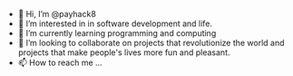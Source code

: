 - 👋 Hi, I’m @payhack8
- 👀 I’m interested in in software development and life.
- 🌱 I’m currently learning programming and computing 
- 💞️ I’m looking to collaborate on projects that revolutionize the world and projects that make people's lives more fun and pleasant.
- 📫 How to reach me ...

<!---
payhack8/payhack8 is a ✨ special ✨ repository because its `README.md` (this file) appears on your GitHub profile.
You can click the Preview link to take a look at your changes.
--->
